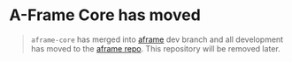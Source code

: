 # A-Frame Core has moved

> `aframe-core` has merged into [aframe](https://github.com/aframevr/aframe) dev branch and all development has moved to the [aframe repo](https://github.com/aframevr/aframe). This repository will be removed later.

